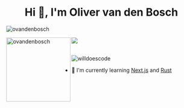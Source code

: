 <h1 align="center">Hi 👋,  I'm Oliver van den Bosch</h1>
<!-- <h3 align="center">A 14 year old developer from London</h3> -->

<p align="left"> <img src="https://github-profile-trophy.vercel.app/?username=ovandenbosch&theme=onedark&margin-w=15&margin-h=15&column=7" alt="ovandenbosch"/> </p>

<div>
<img height="170" align="left" src="https://github-readme-stats.vercel.app/api?username=ovandenbosch&count_private=true&include_all_commits=true&theme=onedark" alt="ovandenbosch" />
<img src="https://github-readme-stats.vercel.app/api/top-langs/?username=ovandenbosch&layout=compact&theme=onedark&langs_count=15" />
</div>

<br />

<p align="left"> <img src="https://komarev.com/ghpvc/?username=ovandenbosch&label=Profile%20views&color=0e75b6&style=flat" alt="willdoescode" /> </p>

- 🐐 I'm currently learning [Next.js](https://nextjs.org/) and [Rust](https://www.rust-lang.org/)
